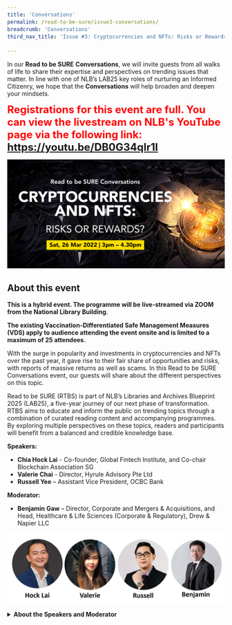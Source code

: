 ```yaml
---
title: 'Conversations'
permalink: /read-to-be-sure/issue3-conversations/
breadcrumb: 'Conversations'
third_nav_title: 'Issue #3: Cryptocurrencies and NFTs: Risks or Rewards?'

---
```


In our **Read to be SURE** **Conversations**, we will invite guests from all walks of life to share their expertise and perspectives on trending issues that matter. In line with one of NLB’s LAB25 key roles of nurturing an Informed Citizenry, we hope that the **Conversations** will help broaden and deepen your mindsets.  

**<font color=red size=5>Registrations for this event are full. You can view the livestream on NLB's YouTube page via the following link:  https://youtu.be/DB0G34qlr1I</font>**



<a href="https://www.eventbrite.sg/e/cryptocurrencies-and-nfts-risks-or-rewards-read-to-be-sure-tickets-277335065647">![](../images/RTBS3-Convo-masthead.jpg)</a>




## About this event

**This is a hybrid event. The programme will be live-streamed via ZOOM from the National Library Building.** 

**The existing Vaccination-Differentiated Safe Management Measures (VDS) apply to audience attending the event onsite and is limited to a maximum of 25 attendees.** 



With the surge in popularity and investments in cryptocurrencies and NFTs over the past year, it gave rise to their fair share of opportunities and risks, with reports of massive returns as well as scams. In this Read to be SURE Conversations event, our guests will share about the different perspectives on this topic. 

 

Read to be SURE (RTBS) is part of NLB’s Libraries and Archives Blueprint 2025 (LAB25), a five-year journey of our next phase of transformation. RTBS aims to educate and inform the public on trending topics through a combination of curated reading content and accompanying programmes. By exploring multiple perspectives on these topics, readers and participants will benefit from a balanced and credible knowledge base.

 

**Speakers:**

- **Chia Hock Lai** - Co-founder, Global Fintech Institute, and Co-chair Blockchain Association SG
- **Valerie Chai** - Director, Hyrule Advisory Pte Ltd
- **Russell Yee** – Assistant Vice President, OCBC Bank

**Moderator:** 

- **Benjamin Gaw** – Director, Corporate and Mergers & Acquisitions, and Head, Healthcare & Life Sciences (Corporate & Regulatory), Drew & Napier LLC

 ![](../images/rtbs3-convo-speakers.JPG)

<details> <summary><b>About the Speakers and Moderator</b></summary>
    <p><b>Chia Hock Lai</b> is the co-founder of the Global Fintech Institute, CEO of Switchnovate and Senior Blockchain Advisor of Tembusu Partners. He has two decades of experience in the financial and technology industries, having worked in Singapore’s GovTech and NTUC Income. An alumnus of NUS and NTU, he is the co-chairman of the Blockchain Association Singapore, and former & founding president of Singapore Fintech Association. He is a council member of and strategic advisor to numerous tech start-ups and organizations such as Bondevalue, RootAnt Global, RegTank, Morpheus Labs and IEEE Blockchain and Distributed Ledger Standard Committee. In addition, he is also an Institute of Banking and Finance (IBF) Fellow for digital transformation and a Fintech Fellow at the the Singapore University of Social Science (SUSS).
    </p>
    <p><b>Valerie Chai</b> is currently the director and lead consultant with Hyrule Advisory. She is responsible for fundraising deal structure and advisory as well as information technology ecosystem design for her clients. She has more than 10 years of experience in providing corporate finance and digital transformation training. Her current consulting projects consists of transformation to Web 3.0, such as machine learning, crypto social tokens and NFTs. She graduated as a scholar with First Class Honours, Dean List, C.H. Wee Gold Medal from Nanyang Business School, she moved on to complete her post-graduate with High Honours for Advanced Valuation in New York University Stern Business School. She is also certified in Machine learning for Business Application in Massachusetts Institute of Technology.</p>

    <p><b>Russell Yee</b> is a compliance officer who takes a keen interest in the financial and fintech sector, particularly in the cryptocurrency space. He recognises the potential that crypto has to disrupt the traditional financial businesses and has taught himself the ins and outs of crypto by dabbling in the space since 2017. He views crypto from both the wealth management and regulatory compliance lens, and adopts a pragmatic and risk-based approach when evaluating the latest crypto trends.</p> 
    
    <p><b>Benjamin Gaw</b> is a Director in the Corporate and Mergers & Acquisitions Practice Groups, as well as Head, Healthcare & Life Sciences – Corporate & Regulatory at Drew & Napier LLC. He is also a member of the Telecommunications Media and Technology and Information Technology Practice Group and also co-heads the Employment Practice Group.  In relation to technology and corporate intellectual property matters and fintech and blockchain matters, Benjamin regularly advises on legal issues in the commercialisation and exploitation of intellectual property rights, such as research and development agreements, IP licensing and cross-licensing agreements, IP assignments and also franchises and franchising businesses. He also advises on start-ups and early stage investments in technology companies. He also regularly advises on issues relating to the Payment Systems Act, blockchain and cryptocurrencies and other fintech matters. </p></details>